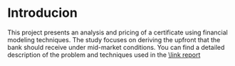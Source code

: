 # Introducion
This project presents an analysis and pricing of a certificate using financial modeling techniques. The study focuses on deriving the upfront that the bank should receive under mid-market conditions. You can find a detailed description of the problem and techniques used in the [\link report](https://github.com/alehowe/Certificate-Pricing/blob/main/Certificate_Pricing_HoweAlessandroJohn.pdf)

